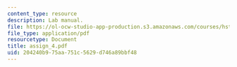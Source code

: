 ```yaml
---
content_type: resource
description: Lab manual.
file: https://ol-ocw-studio-app-production.s3.amazonaws.com/courses/hst-121-gastroenterology-fall-2005/204240b975aa751c5629d746a89bbf48_assign_4.pdf
file_type: application/pdf
resourcetype: Document
title: assign_4.pdf
uid: 204240b9-75aa-751c-5629-d746a89bbf48
---
```

